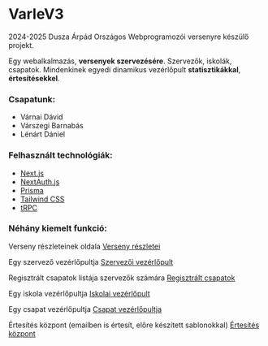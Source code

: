 # VarleV3

2024-2025 Dusza Árpád Országos Webprogramozói versenyre készülő projekt.

Egy webalkalmazás, **versenyek szervezésére**. Szervezők, iskolák, csapatok. Mindenkinek egyedi dinamikus vezérlőpult **statisztikákkal**, **értesítésekkel**.

### Csapatunk:

- Várnai Dávid
- Várszegi Barnabás
- Lénárt Dániel

### Felhasznált technológiák:

- [Next.js](https://nextjs.org)
- [NextAuth.js](https://next-auth.js.org)
- [Prisma](https://prisma.io)
- [Tailwind CSS](https://tailwindcss.com)
- [tRPC](https://trpc.io)

### Néhány kiemelt funkció:

Verseny részleteinek oldala
[Verseny részletei](/illustrations/competition_details_page.png)

Egy szervező vezérlőpultja
[Szervezői vezérlőpult](/illustrations/organizer_dashboard.png)

Regisztrált csapatok listája szervezők számára
[Regisztrált csapatok](/illustrations/registered_teams_datatable.png)

Egy iskola vezérlőpultja
[Iskolai vezérlőpult](/illustrations/school_dashboard.png)

Egy csapat vezérlőpultja
[Csapat vezérlőpultja](/illustrations/team_dashboard.png)

Értesítés központ (emailben is értesít, előre készített sablonokkal)
[Értesítés központ](/illustrations/notification_center.png)
